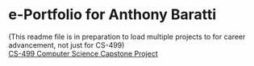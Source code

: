 # e-Portfolio for Anthony Baratti
(This readme file is in preparation to load multiple projects to for career advancement, not just for CS-499)<br>
[CS-499 Computer Science Capstone Project](https://github.com/AnthonyBaratti/AnthonyBaratti.github.io/blob/main/CS499README.md)
